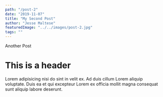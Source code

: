 ```yaml
---
path: "/post-2"
date: "2019-11-07"
title: "My Second Post"
author: "Jesse Maltese"
featuredImage: "../../images/post-2.jpg"
tags: ""
---
```

Another Post

# This is a header
Lorem adipisicing nisi do sint in velit ex. Ad duis cillum Lorem aliquip voluptate. Duis ea et qui excepteur Lorem ex officia mollit magna consequat sunt aliquip labore deserunt.
